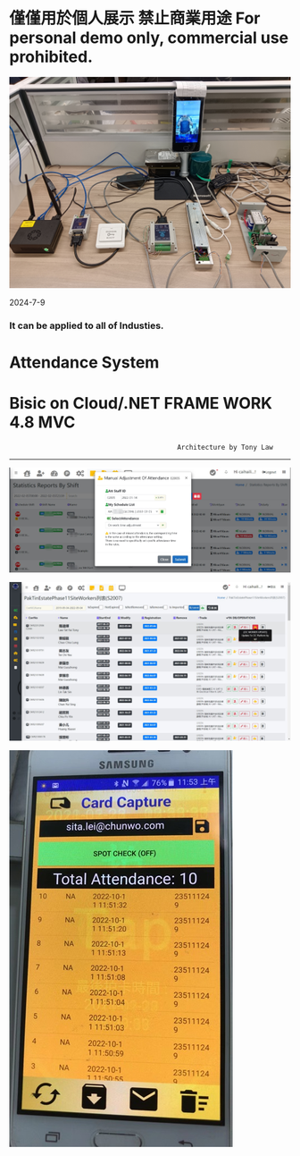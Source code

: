   # 僅僅用於個人展示 禁止商業用途 For personal demo only, commercial use prohibited.

  ![image](/sample/AIBOX_LOT_CONNECTION%201.jpeg)  

2024-7-9

 ### It can be applied to all of Industies.

# Attendance  System 

# Bisic on Cloud/.NET FRAME WORK 4.8 MVC

                                              Architecture by Tony Law
----------------------------------------------------------------------------------------------


![image](sample/sampleData2.jpg)        


![image](sample/4CIC.jpg)



![image](sample/chunho10_400px.jpg)





